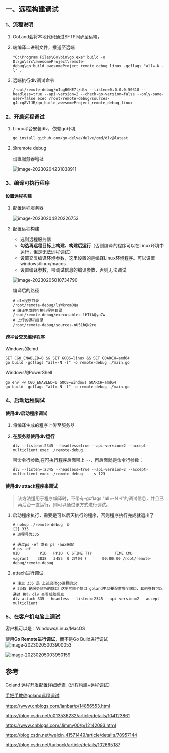 ## 一、远程构建调试

### 1、流程说明

1. GoLand会将本地代码通过SFTP同步至远端，

2. 端编译二进制文件，推送至远端

   ```shell
   "C:\Program Files\Go\bin\go.exe" build -o D:\go\src\awesomeProject\remote-debug\go_build_awesomeProject_remote_debug_linux -gcflags "all=-N -l" .
   ```

3. 远端执行dlv调试命令

   ```shell
   /root/remote-debug/oIugBGHE7l/dlv --listen=0.0.0.0:50318 --headless=true --api-version=2 --check-go-version=false --only-same-user=false exec /root/remote-debug/sources-gJLcq8VlJR/go_build_awesomeProject_remote_debug_linux --
   ```



### 2、开启远程调试

1. Linux平台安装dlv，依赖go环境

   ```shell
   go install github.com/go-delve/delve/cmd/dlv@latest
   ```

2. 添remote debug

   设置服务器地址

   ![image-20230204231038911](README.assets/image-20230204231038911.png)



### 3、编译可执行程序

#### 设置远程构建

1. 配置远程服务器

   ![image-20230204220226753](README.assets/image-20230204220226753.png)

2. 配置远程构建

   - 选则远程服务器
   - **勾选再远程目标上构建、构建后运行**（否则编译的程序可以在Linux环境中运行，但是无法远程调试）
   - 设置交叉编译环境参数，这里设置的是编译Linux环境程序。可以设置windows/linux/macos
   - 设置编译参数，带调试信息的编译参数，否则无法调试

   ![image-20230205010734790](README.assets/image-20230205010734790.png)

   编译后的路径

   ```shell
   # dlv程序目录
   /root/remote-debug/lsWkromOQa
   # 编译生成的可执行程序目录
   /root/remote-debug/executables-lHTfAQya7w
   # 上传的源码目录
   /root/remote-debug/sources-nU51bQN2re
   ```

   

#### 跨平台交叉编译程序

Windows的cmd

```shell
SET CGO_ENABLED=0 && SET GOOS=linux && SET GOARCH=amd64
go build -gcflags "all=-N -l" -o remote-debug ./main.go
```

Windows的PowerShell

```shell
go env -w CGO_ENABLED=0 GOOS=windows GOARCH=amd64
go build -gcflags "all=-N -l" -o remote-debug ./main.go
```



### 4、启动远程调试

#### 使用dlv启动程序调试

1. 将编译生成的程序上传至服务器

2. **在服务器使用dlv运行**

   ```shell
   dlv --listen=:2345 --headless=true --api-version=2 --accept-multiclient exec ./remote-debug
   ```

   带命令行参数,在可执行程序后面带上 `--`，再后面就是命令行参数：

   ```shell
   dlv --listen=:2345 --headless=true --api-version=2 --accept-multiclient exec ./remote-debug -- -s 123
   ```



#### 使用dlv attach程序来调试

> 该方法适用于程序编译时，不带有-gcflags "all=-N -l"的调试信息，并且已再后台一直运行，则可以通过该方式进行调试。

1. 启动程序执行，需要是可以后天执行的程序，否则程序执行完成就退出了

   ```shell
   # nohup ./remote-debug  &
   [2] 335
   # 进程号为335
   
   # 通过ps -ef 或者 ps -aux获取
   # ps -ef
   UID         PID   PPID  C STIME TTY          TIME CMD
   vagrant    3838   3455  0 2月04 ?       00:00:00 /root/remote-debug/remote-debug
   ```

2. attach进行调试

   ```shell
   # 注意 335 是 上述启动go进程的id
   # 2345 是服务监听的端口 这里写哪个端口 goland中就要配置哪个端口，其他参数可以通过 执行 dlv 查看帮助信息
   dlv attach 335 --headless --listen=:2345 --api-version=2 --accept-multiclient
   ```

   

### 5、在客户机电脑上调试

客户机可以是：Windows/Linux/MacOS

 使用**Go Remote进行调试**，而不是Go Build进行调试![image-20230205003900053](README.assets/image-20230205003900053.png)

![image-20230205003950159](README.assets/image-20230205003950159.png)





## 参考

[Goland 远程开发配置详细步骤（远程构建+远程调试）](https://blog.csdn.net/MCKZX/article/details/127627424)

[手把手教你goland远程调试](https://blog.csdn.net/zhangxm_qz/article/details/122154006)

https://www.cnblogs.com/janbar/p/14856553.html

https://blog.csdn.net/u013536232/article/details/104123861

https://www.cnblogs.com/Jimmy00/p/12142093.html

https://blog.csdn.net/weixin_41571449/article/details/78957144

https://blog.csdn.net/turbock/article/details/102665187

 